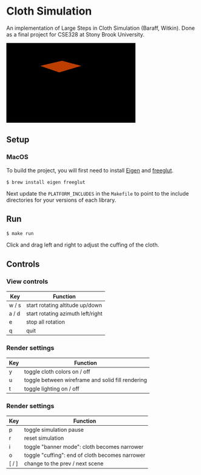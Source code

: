 # Cloth Simulation

An implementation of Large Steps in Cloth Simulation (Baraff, Witkin).
Done as a final project for CSE328 at Stony Brook University.

![cloth swinging and ruffling](https://github.com/zanesterling/cloth-simulation/blob/master/resources/recording.gif?raw=true)


## Setup

### MacOS
To build the project, you will first need to install
[Eigen](https://eigen.tuxfamily.org/index.php?title=Main_Page)
and [freeglut](https://freeglut.sourceforge.net/).

```shell
$ brew install eigen freeglut
```

Next update the `PLATFORM_INCLUDES` in the `Makefile` to point to the include directories for your versions of each library.

## Run

```shell
$ make run
```

Click and drag left and right to adjust the cuffing of the cloth.

## Controls

### View controls
 | Key   | Function                          |
 |-------|-----------------------------------|
 | w / s | start rotating altitude up/down   |
 | a / d | start rotating azimuth left/right |
 | e     | stop all rotation                 |
 | q     | quit                              |

### Render settings
 | Key | Function                                          |
 |-----|---------------------------------------------------|
 | y   | toggle cloth colors on / off                      |
 | u   | toggle between wireframe and solid fill rendering |
 | t   | toggle lighting on / off                          |

### Render settings
 | Key     | Function                                        |
 |---------|-------------------------------------------------|
 | p       | toggle simulation pause                         |
 | r       | reset simulation                                |
 | i       | toggle "banner mode": cloth becomes narrower    |
 | o       | toggle "cuffing": end of cloth becomes narrower |
 | \[ / \] | change to the prev / next scene                 |
